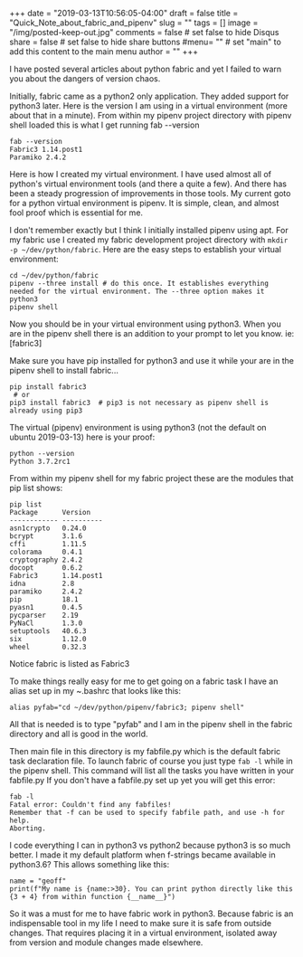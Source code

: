 +++
date = "2019-03-13T10:56:05-04:00"
draft = false
title = "Quick_Note_about_fabric_and_pipenv"
slug = ""
tags = []
image = "/img/posted-keep-out.jpg"
comments = false	# set false to hide Disqus
share = false	# set false to hide share buttons
#menu= ""		# set "main" to add this content to the main menu
author = ""
+++


I have posted several articles about python fabric and yet I failed to warn you about the dangers of
version chaos.

Initially, fabric came as a python2 only application. They added support for python3 later. Here is the version
I am using in a virtual environment (more about that in a minute). From within my pipenv project directory with pipenv shell loaded
this is what I get running fab --version

```
fab --version
Fabric3 1.14.post1
Paramiko 2.4.2
```

Here is how I created my virtual environment. I have used almost all of python's virtual environment tools (and there a quite a few).
And there has been a steady progression of improvements in those tools. My current goto for a python virtual environment is pipenv.
It is simple, clean, and almost fool proof which is essential for me. 

I don't remember exactly but I think I initially installed pipenv using apt. For my fabric use I created my fabric development project
directory with `mkdir -p ~/dev/python/fabric`. Here are the easy steps to establish your virtual environment:
```
cd ~/dev/python/fabric
pipenv --three install # do this once. It establishes everything needed for the virtual environment. The --three option makes it python3
pipenv shell
```
Now you should be in your virtual environment using python3. When you are in the pipenv shell there is an addition to your prompt to let you
know. ie: [fabric3]

Make sure you have pip installed for python3 and use it while your are in the pipenv shell to install fabric...
```
pip install fabric3
 # or
pip3 install fabric3  # pip3 is not necessary as pipenv shell is already using pip3
```

The virtual (pipenv) environment is using python3 (not the default on ubuntu 2019-03-13) here is your proof:
```
python --version
Python 3.7.2rc1
```

From within my pipenv shell for my fabric project these are the modules that pip list shows:
```
pip list
Package      Version   
------------ ----------
asn1crypto   0.24.0    
bcrypt       3.1.6     
cffi         1.11.5    
colorama     0.4.1     
cryptography 2.4.2     
docopt       0.6.2     
Fabric3      1.14.post1
idna         2.8       
paramiko     2.4.2     
pip          18.1      
pyasn1       0.4.5     
pycparser    2.19      
PyNaCl       1.3.0     
setuptools   40.6.3    
six          1.12.0    
wheel        0.32.3    
```
Notice fabric is listed as Fabric3

To make things really easy for me to get going on a fabric task I have an alias set up in my ~.bashrc that looks like this:
```
alias pyfab="cd ~/dev/python/pipenv/fabric3; pipenv shell"
```

All that is needed is to type "pyfab" and I am in the pipenv shell in the fabric directory and all is good in the world.

Then main file in this directory is my fabfile.py which is the default fabric task declaration file.
To launch fabric of course you just type `fab -l` while in the pipenv shell. This command will list all the tasks you have written in
your fabfile.py If you don't have a fabfile.py set up yet you will get this error:
```
fab -l
Fatal error: Couldn't find any fabfiles!
Remember that -f can be used to specify fabfile path, and use -h for help.
Aborting.
```

I code everything I can in python3 vs python2 because python3 is so much better. I made it my default platform when f-strings
became available in python3.6? This allows something like this:
```
name = "geoff"
print(f"My name is {name:>30}. You can print python directly like this {3 + 4} from within function {__name__}")
```

So it was a must for me to have fabric work in python3. Because fabric is an indispensable tool in my life I need to make sure it is safe
from outside changes. That requires placing it in a virtual environment, isolated away from version and module changes made elsewhere.

<!--more-->
